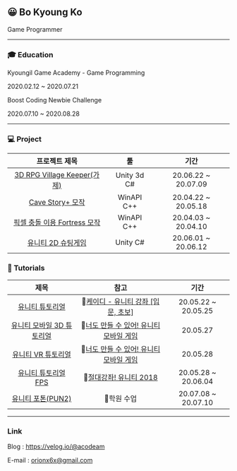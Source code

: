 ## 😀 Bo Kyoung  Ko 

Game Programmer



------



### 🎓 Education

Kyoungil Game Academy - Game Programming

2020.02.12 ~ 2020.07.21

Boost Coding Newbie Challenge

2020.07.10 ~ 2020.08.28



------



### 💻 Project

|                        프로젝트 제목                         |     툴      |        기간         |
| :----------------------------------------------------------: | :---------: | :-----------------: |
| [3D RPG  Village Keeper(가제)](https://github.com/nonexpects/Unity_3D_RPG) | Unity 3d C# | 20.06.22 ~ 20.07.09 |
| [Cave Story+ 모작](https://github.com/nonexpects/WinAPI32_CaveStory_Project/blob/master/README.md) | WinAPI C++  | 20.04.22 ~ 20.05.18 |
| [픽셀 충돌 이용 Fortress 모작](https://github.com/nonexpects/-WINAPI-Fortress) | WinAPI C++  | 20.04.03 ~ 20.04.10 |
| [유니티 2D 슈팅게임](https://github.com/nonexpects/Unity_Project1) |  Unity C#   | 20.06.01 ~ 20.06.12 |



### 💾  Tutorials

|                             제목                             |                             참고                             |        기간         |
| :----------------------------------------------------------: | :----------------------------------------------------------: | :-----------------: |
| [유니티 튜토리얼](https://github.com/nonexpects/Unity_Tutorial) | 🎥[케이디 - 유니티 강좌 [입문, 초보]](https://www.youtube.com/playlist?list=PLUZ5gNInsv_PR72-V9bTABaZu2py4DJq8) | 20.05.22 ~ 20.05.25 |
| [유니티 모바일 3D 튜토리얼](https://github.com/nonexpects/Unity_Tutorial_Mobile_3D) | 📕[너도 만들 수 있어! 유니티 모바일 게임](http://www.yes24.com/Product/Goods/85030638) |      20.05.27       |
| [유니티 VR 튜토리얼](https://github.com/nonexpects/Unity_VR_Tutorial) | 📕[너도 만들 수 있어! 유니티 모바일 게임](http://www.yes24.com/Product/Goods/85030638) |      20.05.28       |
| [유니티 튜토리얼 FPS](https://github.com/nonexpects/Unity_Tutorial_SpaceShooter) | 📕[절대강좌! 유니티 2018](http://www.yes24.com/Product/Goods/60507941?scode=032&OzSrank=2) | 20.05.28 ~ 20.06.04 |
| [유니티 포톤(PUN2)](https://github.com/nonexpects/Pun2_tuto) |                          🏬학원 수업                          | 20.07.08 ~ 20.07.10 |



------



### Link

Blog : https://velog.io/@acodeam

E-mail : orionx6x@gmail.com

